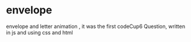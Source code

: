 # envelope
envelope and letter animation , it was the first codeCup6 Question, written in js and using css and html

